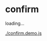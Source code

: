# confirm


<div id="example__confirm_node" class="fast-flow-demo">loading...</div>

<!--MR-R {
    type: "pre",
    file: './confirm.demo.js'
} -->
[./confirm.demo.js](./confirm.demo.js)
